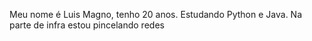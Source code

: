 Meu nome é Luis Magno, tenho 20 anos.
Estudando Python e Java.
Na parte de infra estou pincelando redes
